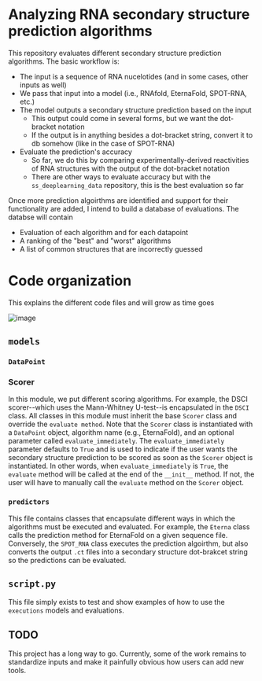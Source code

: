 # Analyzing RNA secondary structure prediction algorithms

This repository evaluates different secondary structure prediction algorithms. The basic workflow is:
* The input is a sequence of RNA nucelotides (and in some cases, other inputs as well)
* We pass that input into a model (i.e., RNAfold, EternaFold, SPOT-RNA, etc.)
* The model outputs a secondary structure prediction based on the input
  * This output could come in several forms, but we want the dot-bracket notation
  * If the output is in anything besides a dot-bracket string, convert it to db somehow (like in the case of SPOT-RNA)
* Evaluate the prediction's accuracy
  * So far, we do this by comparing experimentally-derived reactivities of RNA structures with the output of the dot-bracket notation
  * There are other ways to evaluate accuracy but with the `ss_deeplearning_data` repository, this is the best evaluation so far

Once more prediction algoirthms are identified and support for their functionality are added, I intend to build a database of evaluations. The databse will contain
* Evaluation of each algorithm and for each datapoint
* A ranking of the "best" and "worst" algorithms
* A list of common structures that are incorrectly guessed

# Code organization

This explains the different code files and will grow as time goes

![image](https://github.com/yao-laboratory/RNAFoldAssess/assets/47164199/4df2c90d-6085-4dfe-a296-0d0d54439d08)

## `models`

### `DataPoint`

### Scorer

In this module, we put different scoring algorithms. For example, the DSCI scorer--which uses the Mann-Whitney U-test--is encapsulated in the `DSCI` class. All classes in this module must inherit the base `Scorer` class and override the `evaluate method`. Note that the `Scorer` class is instantiated with a `DataPoint` object, algorithm name (e.g., EternaFold), and an optional parameter called `evaluate_immediately`. The `evaluate_immediately` parameter defaults to `True` and is used to indicate if the user wants the secondary structure prediction to be scored as soon as the `Scorer` object is instantiated. In other words, when `evaluate_immediately` is `True`, the `evaluate` method will be called at the end of the `__init__` method. If not, the user will have to manually call the `evaluate` method on the `Scorer` object.

### `predictors`

This file contains classes that encapsulate different ways in which the algorithms must be executed and evaluated. For example, the `Eterna` class calls the prediction method for EternaFold on a given sequence file. Conversely, the `SPOT_RNA` class executes the prediction algoirthm, but also converts the output `.ct` files into a secondary structure dot-brakcet string so the predictions can be evaluated.

## `script.py`

This file simply exists to test and show examples of how to use the `executions` models and evaluations.

## TODO

This project has a long way to go. Currently, some of the work remains to standardize inputs and make it painfully obvious how users can add new tools.
